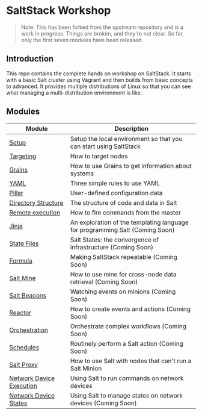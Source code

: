 # SaltStack Workshop

> Note: This has been forked from the upstream repository and is a work in
> progress.  Things are broken, and they're not clear.  So far, only the first
> seven modules have been released.

## Introduction

This repo contains the complete hands on workshop on SaltStack.  It starts with
a basic Salt cluster using Vagrant and then builds from basic concepts to
advanced.  It provides multiple distributions of Linux so that you can see what
managing a multi-distribution environment is like.

## Modules

| Module                                        | Description                                                                  |
|-----------------------------------------------|------------------------------------------------------------------------------|
| [Setup](docs/setup)                           | Setup the local environment so that you can start using SaltStack            |
| [Targeting](docs/target)                      | How to target nodes                                                          |
| [Grains](docs/grains)                         | How to use Grains to get information about systems                           |
| [YAML](docs/yaml)                             | Three simple rules to use YAML                                               |
| [Pillar](docs/pillar)                         | User-defined configuration data                                              |
| [Directory Structure](docs/dir_structure)     | The structure of code and data in Salt                                       |
| [Remote execution](docs/remote_execution)     | How to fire commands from the master                                         |
| [Jinja](docs/jinja)                           | An exploration of the templating language for programming Salt (Coming Soon) |
| [State Files](docs/sls)                       | Salt States: the convergence of infrastructure (Coming Soon)                 |
| [Formula](docs/formula)                       | Making SaltStack repeatable (Coming Soon)                                    |
| [Salt Mine](docs/mine)                        | How to use mine for cross-node data retrieval (Coming Soon)                  |
| [Salt Beacons](docs/beacon)                   | Watching events on minions (Coming Soon)                                     |
| [Reactor](docs/reactor)                       | How to create events and actions (Coming Soon)                               |
| [Orchestration](docs/orchestrate)             | Orchestrate complex workflows (Coming Soon)                                  |
| [Schedules](docs/schedules)                   | Routinely perform a Salt action (Coming Soon)                                |
| [Salt Proxy](docs/salt_proxy)                 | How to use Salt with nodes that can't run a Salt Minion                      |
| [Network Device Execution](docs/net_dev_exec) | Using Salt to run commands on network devices                                |
| [Network Device States](docs/net_dev_state)   | Using Salt to manage states on network devices (Coming Soon)                 |
